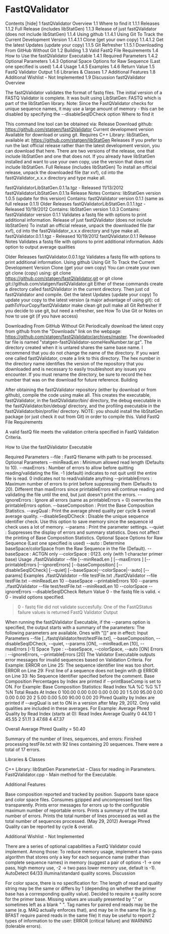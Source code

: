 # FastQValidator
Contents [hide] 
1	fastQValidator Overview
1.1	Where to find it
1.1.1	Releases
1.1.2	Full Release (includes libStatGen)
1.1.3	Release of just fastQValidator (does not include libStatGen)
1.1.4	Using github
1.1.4.1	Using Git To Track the Current Development Version
1.1.4.1.1	Clone (get your own copy)
1.1.4.1.2	Get the latest Updates (update your copy)
1.1.5	Git Refresher
1.1.5.1	Downloading From GitHub Without Git
1.2	Building
1.3	Valid FastQ File Requirements
1.4	How to Use the fastQValidator Executable
1.4.1	Required Parameters
1.4.2	Optional Parameters
1.4.3	Optional Space Options for Raw Sequence (Last one specified is used)
1.4.4	Usage
1.4.5	Examples
1.4.6	Return Value
1.5	FastQ Validator Output
1.6	Libraries & Classes
1.7	Additional Features
1.8	Additional Wishlist - Not Implemented
1.9	Discussion
fastQValidator Overview

The fastQValidator validates the format of fastq files.
The initial version of a FASTQ Validator is complete. It was built using LibStatGen: FASTQ which is part of the libStatGen library.
Note: Since the FastQValidator checks for unique sequence names, it may use a large amount of memory - this can be disabled by specifying the --disableSeqIDCheck option
Where to find it

This command line tool can be obtained via:
Release Download
github: https://github.com/statgen/fastQValidator
Current development version
Available for download or using git.
Requires C++ Library: libStatGen, available at: https://github.com/statgen/libStatGen
Releases
If you prefer to run the last official release rather than the latest development version, you can download that here.
There are two versions of the release, one that include libStatGen and one that does not. If you already have libStatGen installed and want to use your own copy, use the version that does not include libStatGen.
Full Release (includes libStatGen)
To install an official release, unpack the downloaded file (tar xvf), cd into the fastQValidator_x.x.x directory and type make all.

fastQValidatorLibStatGen.0.1.1a.tgz‎ - Released 11/13/2012
fastQValidatorLibStatGen.0.1.1a Release Notes
Contains: libStatGen version 1.0.5 (update for this version)
Contains: fastQValidator version 0.1.1 (same as full release 0.1.1)
Older Releases
fastQValidatorLibStatGen.0.1.1.tgz‎ - Released 10/19/2012
Contains: libStatGen version 1.0.3
Contains: fastQValidator version 0.1.1
Validates a fastq file with options to print additional information.
Release of just fastQValidator (does not include libStatGen)
To install an official release, unpack the downloaded file (tar xvf), cd into the fastQValidator_x.x.x directory and type make all.
‎fastQValidator.0.1.1.tgz - Released 10/19/2012
fastQValidator.0.1.1 Release Notes
Validates a fastq file with options to print additional information.
Adds option to output average qualities

Older Releases
fastQValidator.0.0.1.tgz
Validates a fastq file with options to print additional information.
Using github
Using Git To Track the Current Development Version
Clone (get your own copy)
You can create your own git clone (copy) using:
git clone https://github.com/statgen/fastQValidator.git
or
git clone git://github.com/statgen/fastQValidator.git
Either of these commands create a directory called fastQValidator in the current directory.
Then just cd fastQValidator and compile.
Get the latest Updates (update your copy)
To update your copy to the latest version (a major advantage of using git):
cd pathToYourCopy/fastQValidator
make clean
git pull
make all
Git Refresher
If you decide to use git, but need a refresher, see How To Use Git or Notes on how to use git (if you have access)

Downloading From GitHub Without Git
Periodically download the latest copy from github from the "Downloads" link on the webpage: https://github.com/statgen/fastQValidator/archives/master.
The downloaded tar file is named "statgen-fastQValidator-someHexNumber.tar.gz". The directory created when it is untared shares the same base name. I recommend that you do not change the name of the directory. If you want one called fastQValidator, create a link to this directory. The hex number in the directory name identifies the version of the repository that you downloaded and is necessary to easily troubleshoot any issues you encounter. If you must rename the directory, be sure to record the hex number that was on the download for future reference.
Building

After obtaining the fastQValidator repository (either by download or from github), compile the code using make all. This creates the executable, fastQValidator, in the fastQValidator/bin/ directory, the debug executable in the fastQValidator/bin/debug/ directory, and the profiling executable in the fastQValidator/bin/profile/ directory.
NOTE: you should install the libStatGen package (or just check it out from Git) in order to compile this.
Valid FastQ File Requirements

A valid fastQ file meets the validation criteria specified in FastQ Validation Criteria.

How to Use the fastQValidator Executable

Required Parameters
       --file  :  FastQ filename with path to be processed.
Optional Parameters
       --minReadLen         : Minimum allowed read length (Defaults to 10).
       --maxErrors          : Number of errors to allow before quitting
                              reading/validating the file.
                              -1 (default) indicates to not quit until
                              the entire file is read.
                              0 indicates not to read/validate anything
       --printableErrors    : Maximum number of errors to print before
                              suppressing them (Defaults to 20).
                              Different than maxErrors since 
                              printableErrors will continue reading and
                              validating the file until the end, but
                              just doesn't print the errors.
       --ignoreErrors       : Ignore all errors (same as printableErrors = 0)
                              overwrites the printableErrors option.
       --baseComposition    : Print the Base Composition Statistics.
	--avgQual            : Print the average phred quality per cycle & overall average quality.
--disableSeqIDCheck  : Disable the unique sequence identifier check.
                              Use this option to save memory since the sequence id
                              check uses a lot of memory.
       --params             : Print the parameter settings.
       --quiet              : Suppresses the display of errors and summary statistics.
                              Does not affect the printing of Base Composition Statistics.
Optional Space Options for Raw Sequence (Last one specified is used)
       --auto       : Determine baseSpace/colorSpace from the Raw Sequence in the file (Default).
       --baseSpace  : ACTGN only
       --colorSpace : 0123. only (with 1 character primer base)
Usage
./fastQValidator --file <fileName> [--minReadLen <minReadLen>] [--maxErrors <numErrors>] [--printableErrors <printableErrors>|--ignoreErrors] [--baseComposition] [--disableSeqIDCheck] [--quiet] [--baseSpace|--colorSpace|--auto] [--params]
Examples
       ./fastQValidator --file testFile.txt
       ./fastQValidator --file testFile.txt --minReadLen 10 --baseSpace --printableErrors 100 --params
       ./fastQValidator --file test/testFile.txt --minReadLen 10 --colorSpace --ignoreErrors --disableSeqIDCheck
Return Value
0 - the fastq file is valid.
< 0 - invalid options specified.
> 0 - fastq file did not validate succesfully. One of the FastQStatus failure values is returned
FastQ Validator Output

When running the fastQValidator Executable, if the --params option is specified, the output starts with a summary of the parameters:
The following parameters are available.  Ones with "[]" are in effect:
Input Parameters
 --file [../fastqValidator/test/testFile.txt], --baseComposition,
               --disableSeqIDCheck, --quiet, --params [ON], --minReadLen [10],
               --maxErrors [-1]
  Space Type : --baseSpace, --colorSpace, --auto [ON]
      Errors : --ignoreErrors, --printableErrors [20]
The Validator Executable outputs error messages for invalid sequences based on Validation Criteria. For Example:
ERROR on Line 25: The sequence identifier line was too short.
ERROR on Line 29: First line of a sequence does not begin wtih @
ERROR on Line 33: No Sequence Identifier specified before the comment.
Base Composition Percentages by Index are printed if --printBaseComp is set to ON. For Example:
Base Composition Statistics:
Read Index	%A	%C	%G	%T	%N	Total Reads At Index
        0   100.00    0.00    0.00    0.00    0.00	20
        1     5.00   95.00    0.00    0.00    0.00	20
        2     5.00    0.00    5.00   90.00    0.00	20
Phred Quality by Index are printed if --avgQual is set to ON in a version after May 29, 2012. Only valid qualities are included in these averages. For Example:
Average Phred Quality by Read Index (starts at 0):
Read Index	Average Quality
0	44.10
1	45.55
2	51.11
3	47.68
4	47.37

Overall Average Phred Quality = 50.40

Summary of the number of lines, sequences, and errors:
Finished processing testFile.txt with 92 lines containing 20 sequences.
There were a total of 17 errors.

Libraries & Classes

C++ Library: libStatGen
ParameterList - Class for reading in Parameters.
FastQValidator.cpp - Main method for the Executable.

Additional Features

Base composition reported and tracked by position.
Supports base space and color space files.
Consumes gzipped and uncompressed text files transparently.
Prints error messages for errors up to the configurable maximum number of reportable errors.
Prints a summary of the total number of errors.
Prints the total number of lines processed as well as the total number of sequences processed.
(May 29, 2012) Average Phred Quality can be reported by cycle & overall.

Additional Wishlist - Not Implemented

There are a series of optional capabilities a FastQ Validator could implement. Among those:
To reduce memory usage, implement a two-pass algorithm that stores only a key for each sequence name (rather than complete sequence names) in memory (suggest a pair of options -1 -> one pass, high memory use, -2 -> two pass lower memory use, default is -1).
AutoDetect 64/33 illumina/standard quality scores.
Discussion

For color space, there is no specification for:
The length of read and quality string may be the same or differs by 1 (depending on whether the primer base has a corresponding quality value).
Decided to require a quality score for the primer base.
Missing values are usually presented by "." or sometimes left as a blank " ".
Tag names for paired end reads may be the same (e.g. MAQ actually enforces that), and may be in the same file (e.g. BFAST require paired reads in the same file)
It may be useful to report 2 types of information to the user: ERROR (critical failure) and WARNING (tolerable errors).
